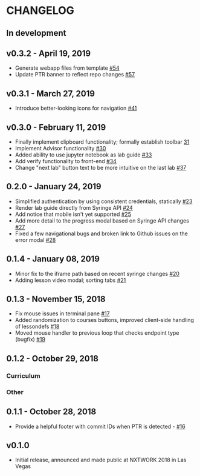 # CHANGELOG

## In development


## v0.3.2 - April 19, 2019

- Generate webapp files from template [#54](https://github.com/nre-learning/antidote-web/pull/54)
- Update PTR banner to reflect repo changes [#57](https://github.com/nre-learning/antidote-web/pull/57)

## v0.3.1 - March 27, 2019

- Introduce better-looking icons for navigation [#41](https://github.com/nre-learning/antidote-web/pull/41)

## v0.3.0 - February 11, 2019

- Finally implement clipboard functionality; formally establish toolbar [31](https://github.com/nre-learning/antidote-web/pull/31)
- Implement Advisor functionality [#30](https://github.com/nre-learning/antidote-web/pull/30)
- Added ability to use jupyter notebook as lab guide  [#33](https://github.com/nre-learning/antidote-web/pull/33)
- Add verify functionality to front-end [#34](https://github.com/nre-learning/antidote-web/pull/34)
- Change "next lab" button text to be more intuitive on the last lab [#37](https://github.com/nre-learning/antidote-web/pull/37)

## 0.2.0 - January 24, 2019

- Simplified authentication by using consistent credentials, statically [#23](https://github.com/nre-learning/antidote-web/pull/23)
- Render lab guide directly from Syringe API [#24](https://github.com/nre-learning/antidote-web/pull/24)
- Add notice that mobile isn't yet supported [#25](https://github.com/nre-learning/antidote-web/pull/25)
- Add more detail to the progress modal based on Syringe API changes  [#27](https://github.com/nre-learning/antidote-web/pull/27)
- Fixed a few navigational bugs and broken link to Github issues on the error modal [#28](https://github.com/nre-learning/antidote-web/pull/28)

## 0.1.4 - January 08, 2019

- Minor fix to the iframe path based on recent syringe changes [#20](https://github.com/nre-learning/antidote-web/pull/20)
- Adding lesson video modal; sorting tabs [#21](https://github.com/nre-learning/antidote-web/pull/21)

## 0.1.3 - November 15, 2018

* Fix mouse issues in terminal pane [#17](https://github.com/nre-learning/antidote-web/pull/17)
* Added randomization to courses buttons, improved client-side handling of lessondefs [#18](https://github.com/nre-learning/antidote-web/pull/18)
* Moved mouse handler to previous loop that checks endpoint type (bugfix) [#19](https://github.com/nre-learning/antidote-web/pull/19)

## 0.1.2 - October 29, 2018

### Curriculum

### Other


## 0.1.1 - October 28, 2018

* Provide a helpful footer with commit IDs when PTR is detected - [#16](https://github.com/nre-learning/antidote-web/pull/16)

## v0.1.0

- Initial release, announced and made public at NXTWORK 2018 in Las Vegas
